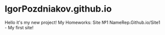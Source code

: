# IgorPozdniakov.github.io
Hello it's my new project!
My Homeworks: 
Site №1 NameRep.Github.io/Site1 - My first site!
